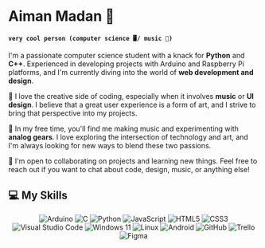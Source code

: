 # Aiman Madan 👋

**`very cool person (computer science 🖥️/ music 🎹)`**

I'm a passionate computer science student with a knack for **Python** and **C++**. Experienced in developing projects with Arduino and Raspberry Pi platforms, and I'm currently diving into the world of **web development and design**.

🎨 I love the creative side of coding, especially when it involves **music** or **UI design**. I believe that a great user experience is a form of art, and I strive to bring that perspective into my projects.

🎵 In my free time, you'll find me making music and experimenting with **analog gears**. I love exploring the intersection of technology and art, and I'm always looking for new ways to blend these two passions.

💼 I'm open to collaborating on projects and learning new things. Feel free to reach out if you want to chat about code, design, music, or anything else!


## 💻 My Skills

<p align="center">

<!--Programming languages-->
  <img alt="Arduino" src="https://img.shields.io/badge/-Arduino-00979D?style=for-the-badge&logo=Arduino&logoColor=white"/>
  <img alt="C" src="https://img.shields.io/badge/c-%2300599C.svg?style=for-the-badge&logo=c%2B%2B&logoColor=white"/>
  <img alt="Python" src="https://img.shields.io/badge/python-306998.svg?style=for-the-badge&logo=python&logoColor=white"/>
  <img alt="JavaScript" src="https://img.shields.io/badge/javascript-%23323330.svg?style=for-the-badge&logo=javascript&logoColor=%23F7DF1E"/>
  <img alt="HTML5" src="https://img.shields.io/badge/html5-%23E34F26.svg?style=for-the-badge&logo=html5&logoColor=white"/>
  <img alt="CSS3" src="https://img.shields.io/badge/css3-%231572B6.svg?style=for-the-badge&logo=css3&logoColor=white"/>
  



<!--IDE-->
  <img alt="Visual Studio Code" src="https://img.shields.io/badge/VSCode-0078d7.svg?style=for-the-badge&logo=visual-studio-code&logoColor=white"/>

<!--Operatin Systems-->
  <img alt="Windows 11" src="https://img.shields.io/badge/Windows-0078D6?style=for-the-badge&logo=windows&logoColor=white" />
  <img alt="Linux" src="https://img.shields.io/badge/Linux-FCC624?style=for-the-badge&logo=linux&logoColor=black">
  <img alt="Android" src="https://img.shields.io/badge/Android-3DDC84?style=for-the-badge&logo=android&logoColor=white" />

<!--Version Control-->
 
  <img alt="GitHub" src="https://img.shields.io/badge/github-%23121011.svg?style=for-the-badge&logo=github&logoColor=white"/>

<!--Tools-->
  
  <img alt="Trello" src="https://img.shields.io/badge/Trello-%23026AA7.svg?style=for-the-badge&logo=Trello&logoColor=white"/>
 

<!--Design-->
  <img alt="Figma" src="https://img.shields.io/badge/figma-%23F24E1E.svg?style=for-the-badge&logo=figma&logoColor=white"/>

</p>

